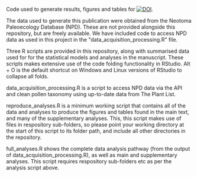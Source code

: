 Code used to generate results, figures and tables for [![DOI](https://zenodo.org/badge/DOI/10.5281/zenodo.6456617.svg)](https://doi.org/10.5281/zenodo.6456617).

The data used to generate this publication were obtained from the Neotoma Paleoecology Database (NPD). These are not provided alongside this repository, but are freely available. We have included code to access NPD data as used in this project in the "data_acquisition_processing.R" file.

Three R scripts are provided in this repository, along with summarised data used for for the statistical models and analyses in the manuscript. These scripts makes extensive use of the code folding functionality in RStudio. Alt + O is the default shortcut on Windows and Linux versions of RStudio to collapse all folds.

data_acquisition_processing.R is a script to access NPD data via the API and clean pollen taxonomy using up-to-date data from The Plant List.

reproduce_analyses.R is a minimum working script that contains all of the data and analyses to produce the figures and tables found in the main text, and many of the supplementary analyses. This, this script makes use of files in respository sub-folders, so please point your working directory at the start of this script to its folder path, and include all other directories in the repository.

full_analyses.R shows the complete data analysis pathway (from the output of data_acquisition_processing.R), as well as main and supplementary analyses. This script requires respository sub-folders etc as per the analysis script above.
